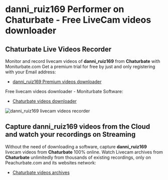 # danni_ruiz169 Performer on Chaturbate - Free LiveCam videos downloader

## Chaturbate Live Videos Recorder

Monitor and record livecam videos of **danni_ruiz169** from **Chaturbate** with Moniturbate.com
Get a premium trial for free by just and only registering with your Email address:
* [danni_ruiz169 Premium videos downloader](https://moniturbate.com/request-demo-licence-key.html)

Free livecam videos downloader - Moniturbate Software:
* [Chaturbate videos downloader](https://moniturbate.com/moniturbate-download-software.html)

![danni_ruiz169 livecam videos recorder](https://peachurnet.com/templates/moniturbate-software.png)


## Capture danni_ruiz169 videos from the Cloud and watch your recordings on Streaming

Without the need of downloading a software, capture **danni_ruiz169** livecam videos from **Chaturbate** 100% online.
Watch Livecam archives from **Chaturbate** unlimitedly from thousands of existing recordings, only on Peachurbate.com and its websites network:
* [Chaturbate videos archives](https://peachurnet.com/)